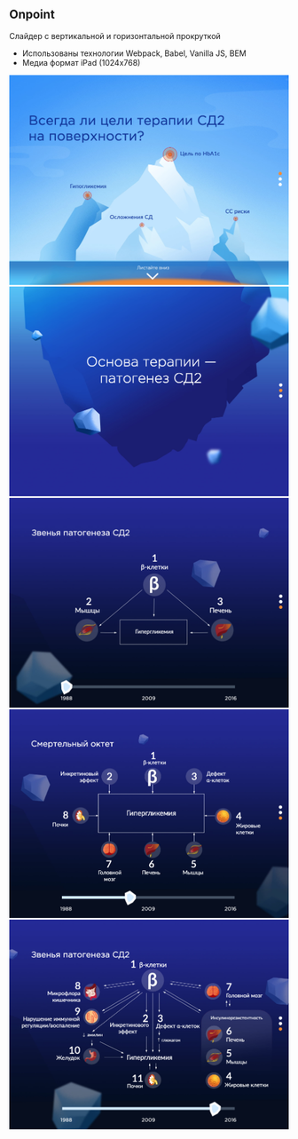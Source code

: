 ## Onpoint

Слайдер с вертикальной и горизонтальной прокруткой
+ Использованы технологии Webpack, Babel, Vanilla JS, BEM
+ Медиа формат iPad (1024x768)

![Интерфейс](./resources/1.png)
![Интерфейс](./resources/2.png)
![Интерфейс](./resources/3.png)
![Интерфейс](./resources/4.png)
![Интерфейс](./resources/5.png)

